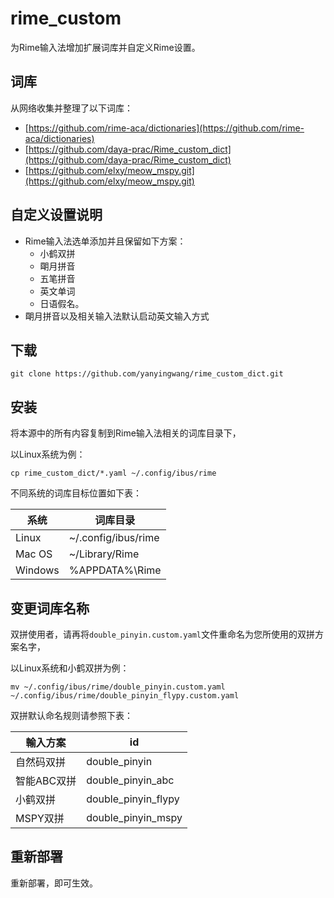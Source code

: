 rime_custom
======
为Rime输入法增加扩展词库并自定义Rime设置。


## 词库

从网络收集并整理了以下词库：

* [https://github.com/rime-aca/dictionaries](https://github.com/rime-aca/dictionaries)
* [https://github.com/daya-prac/Rime_custom_dict](https://github.com/daya-prac/Rime_custom_dict)
* [https://github.com/elxy/meow_mspy.git](https://github.com/elxy/meow_mspy.git)



## 自定义设置说明

* Rime输入法选单添加并且保留如下方案： 
  * 小鹤双拼
  * 朙月拼音
  * 五笔拼音
  * 英文单词
  * 日语假名。
* 朙月拼音以及相关输入法默认启动英文输入方式




## 下载

    git clone https://github.com/yanyingwang/rime_custom_dict.git




## 安装

将本源中的所有内容复制到Rime输入法相关的词库目录下，

以Linux系统为例：

    cp rime_custom_dict/*.yaml ~/.config/ibus/rime


不同系统的词库目标位置如下表：


| 系统   |    词库目录         |
|--------|---------------------|
| Linux  | ~/.config/ibus/rime |
| Mac OS | ~/Library/Rime      |
|Windows | %APPDATA%\Rime      |





## 变更词库名称

双拼使用者，请再将`double_pinyin.custom.yaml`文件重命名为您所使用的双拼方案名字，

以Linux系统和小鹤双拼为例：

    mv ~/.config/ibus/rime/double_pinyin.custom.yaml ~/.config/ibus/rime/double_pinyin_flypy.custom.yaml

双拼默认命名规则请参照下表：


| 輸入方案   | id                 |
|------------|--------------------|
| 自然码双拼 | double_pinyin      |
| 智能ABC双拼| double_pinyin_abc  |
| 小鹤双拼   | double_pinyin_flypy|
| MSPY双拼   | double_pinyin_mspy |




## 重新部署

重新部署，即可生效。

